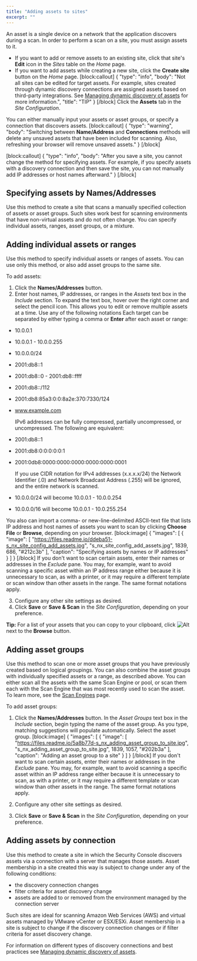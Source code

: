 ```yaml
---
title: "Adding assets to sites"
excerpt: ""
---
```

An asset is a single device on a network that the application discovers during a scan. In order to perform a scan on a site, you must assign assets to it.

* If you want to add or remove assets to an existing site, click that site's **Edit** icon in the _Sites_ table on the _Home_ page.
* If you want to add assets while creating a new site, click the **Create site** button on the _Home_ page.
[block:callout]
{
  "type": "info",
  "body": "Not all sites can be edited for target assets.  For example, sites created through dynamic discovery connections are assigned assets based on third-party integrations.  See [Managing dynamic discovery of assets](doc:managing-dynamic-discovery-of-assets) for more information.",
  "title": "TIP"
}
[/block]
Click the **Assets** tab in the _Site Configuration_. 

You can either manually input your assets or asset groups, or specify a connection that discovers assets.
[block:callout]
{
  "type": "warning",
  "body": "Switching between **Name/Address** and **Connections** methods will delete any unsaved assets that have been included for scanning. Also, refreshing your browser will remove unsaved assets."
}
[/block]

[block:callout]
{
  "type": "info",
  "body": "After you save a site, you cannot change the method for specifying assets. For example, if you specify assets with a discovery connection and then save the site, you can not manually add IP addresses or host names afterward."
}
[/block]
## Specifying assets by Names/Addresses

Use this method to create a site that scans a manually specified collection of assets or asset groups. Such sites work best for scanning environments that have non-virtual assets and do not often change. You can specify individual assets, ranges, asset groups, or a mixture.

## Adding individual assets or ranges

Use this method to specify individual assets or ranges of assets. You can use only this method, or also add asset groups to the same site.

To add assets:

1. Click the **Names/Addresses** button.
2. Enter host names, IP addresses, or ranges in the _Assets_ text box in the _Include_ section. To expand the text box, hover over the right corner and select the pencil icon. This allows you to edit or remove multiple assets at a time.  Use any of the following notations Each target can be separated by either typing a comma or **Enter** after each asset or range:


 * 10.0.0.1
 * 10.0.0.1 - 10.0.0.255
 * 10.0.0.0/24
 * 2001:db8::1
 * 2001:db8::0 - 2001:db8::ffff
 * 2001:db8::/112
 * 2001:db8:85a3:0:0:8a2e:370:7330/124
 * www.example.com


   IPv6 addresses can be fully compressed, partially uncompressed, or uncompressed. The following are equivalent:


 * 2001:db8::1
 * 2001:db8:0:0:0:0:0:1
 * 2001:0db8:0000:0000:0000:0000:0000:0001


   If you use CIDR notation for IPv4 addresses (x.x.x.x/24) the Network Identifier (.0) and Network Broadcast Address (.255) will be ignored, and the entire network is scanned.


 * 10.0.0.0/24 will become 10.0.0.1 - 10.0.0.254
 * 10.0.0.0/16 will become 10.0.0.1 - 10.0.255.254


You also can import a comma- or new-line-delimited ASCII-text file that lists IP address and host names of assets you want to scan by clicking **Choose File** or **Browse**, depending on your browser.
[block:image]
{
  "images": [
    {
      "image": [
        "https://files.readme.io/ddeba51-s_nx_site_config_add_assets.jpg",
        "s_nx_site_config_add_assets.jpg",
        1839,
        686,
        "#212c3b"
      ],
      "caption": "Specifying assets by names or IP addresses"
    }
  ]
}
[/block]
If you don't want to scan certain assets, enter their names or addresses in the _Exclude_ pane. You may, for example, want to avoid scanning a specific asset within an IP address range either because it is unnecessary to scan, as with a printer, or it may require a different template or scan window than other assets in the range. The same format notations apply.

3. Configure any other site settings as desired.
4. Click **Save** or **Save & Scan** in the _Site Configuration_, depending on your preference.


**Tip:**  For a list of your assets that you can copy to your clipboard, click ![Alt](https://files.readme.io/0b92a62-i_nx_text_box.jpg "Text box icon")next to the **Browse** button.

## Adding asset groups

Use this method to scan one or more asset groups that you have previously created based on logical groupings. You can also combine the asset groups with individually specified assets or a range, as described above. You can either scan all the assets with the same Scan Engine or pool, or scan them each with the Scan Engine that was most recently used to scan the asset. To learn more, see the [Scan Engines](doc:selecting-a-scan-engine-for-a-site) page.

To add asset groups:

1. Click the **Names/Addresses** button.
In the _Asset Groups_ text box in the _Include_ section, begin typing the name of the asset group. As you type, matching suggestions will populate automatically. Select the asset group.
[block:image]
{
  "images": [
    {
      "image": [
        "https://files.readme.io/5a8b77d-s_nx_adding_asset_group_to_site.jpg",
        "s_nx_adding_asset_group_to_site.jpg",
        1839,
        1057,
        "#202b3a"
      ],
      "caption": "Adding an asset group to a site"
    }
  ]
}
[/block]
If you don't want to scan certain assets, enter their names or addresses in the _Exclude_ pane. You may, for example, want to avoid scanning a specific asset within an IP address range either because it is unnecessary to scan, as with a printer, or it may require a different template or scan window than other assets in the range. The same format notations apply.

3. Configure any other site settings as desired.
4. Click **Save** or **Save & Scan** in the _Site Configuration_, depending on your preference.

## Adding assets by connection

Use this method to create a site in which the Security Console discovers assets via a connection with a server that manages those assets. Asset membership in a site created this way is subject to change under any of the following conditions:

* the discovery connection changes
* filter criteria for asset discovery change
* assets are added to or removed from the environment managed by the connection server

Such sites are ideal for scanning Amazon Web Services (AWS) and virtual assets managed by VMware vCenter or ESX/ESXi. Asset membership in a site is subject to change if the discovery connection changes or if filter criteria for asset discovery change.

For information on different types of discovery connections and best practices see [Managing dynamic discovery of assets](doc:managing-dynamic-discovery-of-assets).